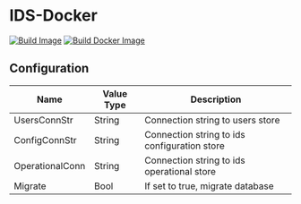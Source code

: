 # IDS-Docker

[![Build Image](https://github.com/DCCoder90/ids-docker/actions/workflows/build-check.yml/badge.svg)](https://github.com/DCCoder90/ids-docker/actions/workflows/build-check.yml)
[![Build Docker Image](https://github.com/DCCoder90/ids-docker/actions/workflows/docker-build.yml/badge.svg)](https://github.com/DCCoder90/ids-docker/actions/workflows/docker-build.yml)

## Configuration

Name|Value Type|Description
---|---|---
UsersConnStr|String|Connection string to users store
ConfigConnStr|String|Connection string to ids configuration store
OperationalConn|String|Connection string to ids operational store
Migrate|Bool|If set to true, migrate database